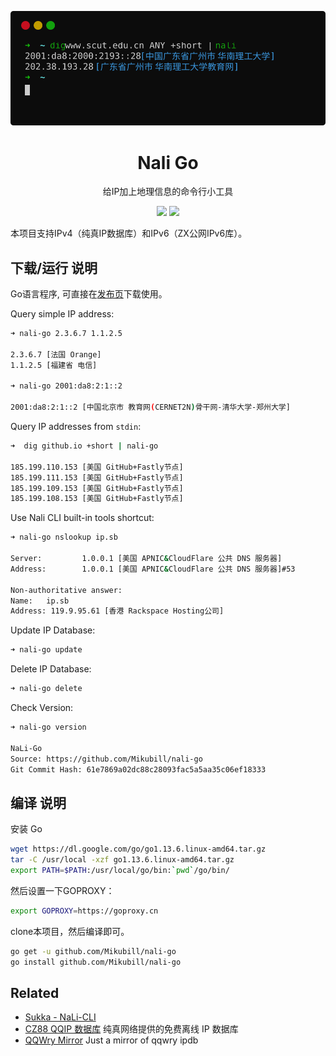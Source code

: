 <p align="center">
  <img width="550" src="screenshot.svg">
</p>

<h1 align="center">Nali Go</h1>

<p align="center">给IP加上地理信息的命令行小工具</p>

<p align="center">
<a title="Release" target="_blank" href="https://github.com/Mikubill/nali-go/releases"><img src="https://img.shields.io/github/release/Mikubill/nali-go.svg?style=flat-square&hash=c7"></a>
<a title="Go Report Card" target="_blank" href="https://goreportcard.com/report/github.com/Mikubill/nali-go"><img src="https://goreportcard.com/badge/github.com/Mikubill/nali-go?style=flat-square"></a>
</p>

本项目支持IPv4（纯真IP数据库）和IPv6（ZX公网IPv6库）。

## 下载/运行 说明

Go语言程序, 可直接在[发布页](https://github.com/Mikubill/nali-go/releases)下载使用。

Query simple IP address:

```bash
➜ nali-go 2.3.6.7 1.1.2.5

2.3.6.7 [法国 Orange]
1.1.2.5 [福建省 电信]

➜ nali-go 2001:da8:2:1::2

2001:da8:2:1::2 [中国北京市 教育网(CERNET2N)骨干网-清华大学-郑州大学]
```

Query IP addresses from `stdin`:

```bash
➜  dig github.io +short | nali-go

185.199.110.153 [美国 GitHub+Fastly节点]
185.199.111.153 [美国 GitHub+Fastly节点]
185.199.109.153 [美国 GitHub+Fastly节点]
185.199.108.153 [美国 GitHub+Fastly节点]
```

Use Nali CLI built-in tools shortcut:

```bash
➜ nali-go nslookup ip.sb

Server:         1.0.0.1 [美国 APNIC&CloudFlare 公共 DNS 服务器]
Address:        1.0.0.1 [美国 APNIC&CloudFlare 公共 DNS 服务器]#53

Non-authoritative answer:
Name:   ip.sb
Address: 119.9.95.61 [香港 Rackspace Hosting公司]
```

Update IP Database:

```bash
➜ nali-go update
```

Delete IP Database:

```bash
➜ nali-go delete
```

Check Version:

```bash
➜ nali-go version

NaLi-Go 
Source: https://github.com/Mikubill/nali-go
Git Commit Hash: 61e7869a02dc88c28093fac5a5aa35c06ef18333
```

## 编译 说明

安装 Go
```bash
wget https://dl.google.com/go/go1.13.6.linux-amd64.tar.gz
tar -C /usr/local -xzf go1.13.6.linux-amd64.tar.gz
export PATH=$PATH:/usr/local/go/bin:`pwd`/go/bin/
```

然后设置一下GOPROXY：

```bash
export GOPROXY=https://goproxy.cn
```

clone本项目，然后编译即可。

```bash
go get -u github.com/Mikubill/nali-go
go install github.com/Mikubill/nali-go
```

## Related

- [Sukka - NaLi-CLI](https://github.com/sukkaw/nali-cli)
- [CZ88 QQIP 数据库](http://www.cz88.net/fox/ipdat.shtml) 纯真网络提供的免费离线 IP 数据库
- [QQWry Mirror](https://qqwry.mirror.noc.one) Just a mirror of qqwry ipdb


